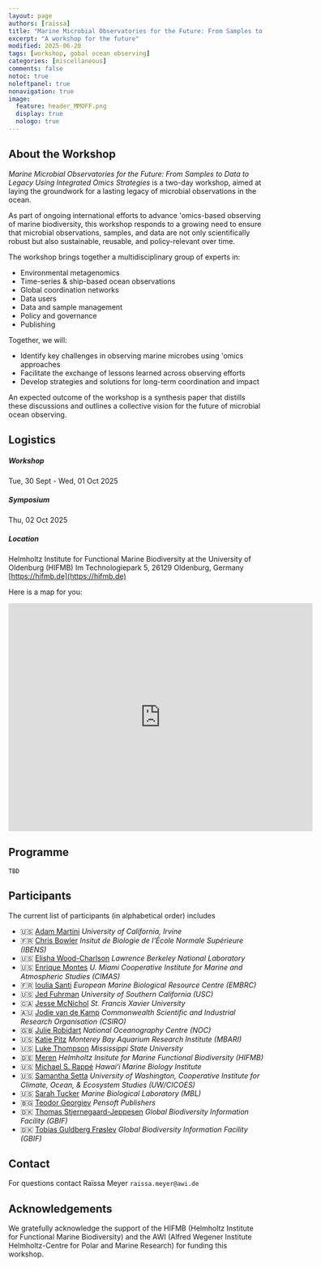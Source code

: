 ```yaml
---
layout: page
authors: [raissa]
title: "Marine Microbial Observatories for the Future: From Samples to Data to Legacy"
excerpt: "A workshop for the future"
modified: 2025-06-20
tags: [workshop, gobal ocean observing]
categories: [miscellaneous]
comments: false
notoc: true
noleftpanel: true
nonavigation: true
image:
  feature: header_MMOFF.png
  display: true
  nologo: true
---
```


## About the Workshop
_Marine Microbial Observatories for the Future: From Samples to Data to Legacy Using Integrated Omics Strategies_ is a two-day workshop, aimed at laying the groundwork for a lasting legacy of microbial observations in the ocean.

As part of ongoing international efforts to advance 'omics-based observing of marine biodiversity, this workshop responds to a growing need to ensure that microbial observations, samples, and data are not only scientifically robust but also sustainable, reusable, and policy-relevant over time.

The workshop brings together a multidisciplinary group of experts in:

* Environmental metagenomics
* Time-series & ship-based ocean observations
* Global coordination networks
* Data users
* Data and sample management
* Policy and governance
* Publishing

Together, we will:

* Identify key challenges in observing marine microbes using 'omics approaches
* Facilitate the exchange of lessons learned across observing efforts
* Develop strategies and solutions for long-term coordination and impact

An expected outcome of the workshop is a synthesis paper that distills these discussions and outlines a collective vision for the future of microbial ocean observing.

## Logistics
##### Workshop
Tue, 30 Sept - Wed, 01 Oct 2025 

##### Symposium
Thu, 02 Oct 2025

##### Location
Helmholtz Institute for Functional Marine Biodiversity at the University of Oldenburg (HIFMB) 
Im Technologiepark 5, 26129 Oldenburg, Germany 
[https://hifmb.de](https://hifmb.de)

Here is a map for you:

<p><center>
<iframe src="https://www.google.com/maps/embed?pb=!1m18!1m12!1m3!1d2392.8755266399307!2d8.172422278515025!3d53.15406087223417!2m3!1f0!2f0!3f0!3m2!1i1024!2i768!4f13.1!3m3!1m2!1s0x47b6dfcd31a139a3%3A0xe17f26e2f76ff2c8!2sHelmholtz%20Institute%20for%20Functional%20Marine%20Biodiversity%20at%20the%20University%20of%20Oldenburg!5e0!3m2!1sen!2sde!4v1734100072289!5m2!1sen!2sde" width="600" height="450" style="border:0" allowfullscreen=""></iframe>
</center></p>

## Programme
`TBD`

## Participants

The current list of participants (in alphabetical order) includes
* 🇺🇸 [Adam Martini](https://faculty.sites.uci.edu/martinylab/) _University of California, Irvine_
* 🇫🇷 [Chris Bowler](https://www.embl.org/topics/tara/research/chris-bowler/) _Insitut de Biologie de l'École Normale Supérieure (IBENS)_
* 🇺🇸 [Elisha Wood-Charlson](https://schmidtocean.org/person/elisha-wood-charlson/) _Lawrence Berkeley National Laboratory_
* 🇺🇸 [Enrique Montes](https://www.aoml.noaa.gov/people/enrique-montes/) _U. Miami Cooperative Institute for Marine and Atmospheric Studies (CIMAS)_ 
* 🇫🇷 [Ioulia Santi](https://www.embrc.eu/our-team/) _European Marine Biological Resource Centre (EMBRC)_
* 🇺🇸 [Jed Fuhrman](https://dornsife.usc.edu/fuhrmanlab/__trashed-4/) _University of Southern California (USC)_
* 🇨🇦 [Jesse McNichol](https://www.stfx.ca/faculty-staff/jesse-mcnichol) _St. Francis Xavier University_
* 🇦🇺 [Jodie van de Kamp](https://people.csiro.au/V/J/Jodie-Vandekamp) _Commonwealth Scientific and Industrial Research Organisation (CSIRO)_
* 🇬🇧 [Julie Robidart](https://noc.ac.uk/n/Julie%20Robidart) _National Oceanography Centre (NOC)_
* 🇺🇸 [Katie Pitz](https://www.mbari.org/person/kathleen-pitz/) _Monterey Bay Aquarium Research Institute (MBARI)_
* 🇺🇸 [Luke Thompson](https://www.aoml.noaa.gov/luke-thompson/) _Mississippi State University_
* 🇩🇪 [Meren](https://merenlab.org/people/) _Helmholtz Insitute for Marine Functional Biodiversity (HIFMB)_
* 🇺🇸 [Michael S. Rappé](https://rappelab.wordpress.com/people/) _Hawaiʻi Marine Biology Institute_
* 🇺🇸 [Samantha Setta](https://www.pmel.noaa.gov/people/dr-samantha-setta) _University of Washington, Cooperative Institute for Climate, Ocean, & Ecosystem Studies (UW/CICOES)_
* 🇺🇸 [Sarah Tucker](https://sarahjtucker.com) _Marine Biological Laboratory (MBL)_
* 🇧🇬 [Teodor Georgiev](https://pensoft.net/teodor_georgiev) _Pensoft Publishers_
* 🇩🇰 [Thomas Stjernegaard-Jeppesen](https://dk.linkedin.com/in/thomas-stjernegaard-jeppesen-29b55011) _Global Biodiversity Information Facility (GBIF)_
* 🇩🇰 [Tobias Guldberg Frøslev](https://globe.ku.dk/staff-list/?pure=en/persons/213201) _Global Biodiversity Information Facility (GBIF)_

## Contact
For questions contact Raïssa Meyer `raissa.meyer@awi.de` 

## Acknowledgements
We gratefully acknowledge the support of the HIFMB (Helmholtz Institute for Functional Marine Biodiversity) and the AWI (Alfred Wegener Institute Helmholtz-Centre for Polar and Marine Research) for funding this workshop.

